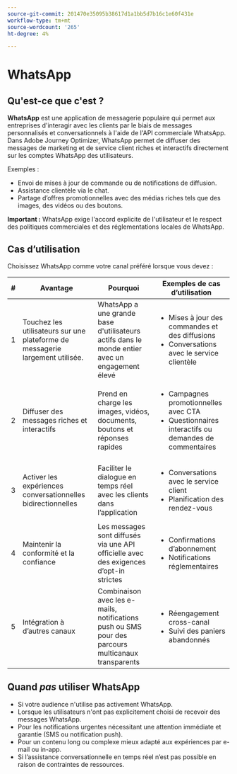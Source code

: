 ```yaml
---
source-git-commit: 201470e35095b38617d1a1bb5d7b16c1e60f431e
workflow-type: tm+mt
source-wordcount: '265'
ht-degree: 4%

---
```

# WhatsApp

## Qu&#39;est-ce que c&#39;est ?

**WhatsApp** est une application de messagerie populaire qui permet aux entreprises d&#39;interagir avec les clients par le biais de messages personnalisés et conversationnels à l&#39;aide de l&#39;API commerciale WhatsApp.\
Dans Adobe Journey Optimizer, WhatsApp permet de diffuser des messages de marketing et de service client riches et interactifs directement sur les comptes WhatsApp des utilisateurs.

Exemples :

* Envoi de mises à jour de commande ou de notifications de diffusion.
* Assistance clientèle via le chat.
* Partage d’offres promotionnelles avec des médias riches tels que des images, des vidéos ou des boutons.

**Important :** WhatsApp exige l&#39;accord explicite de l&#39;utilisateur et le respect des politiques commerciales et des réglementations locales de WhatsApp.

## Cas d’utilisation

Choisissez WhatsApp comme votre canal préféré lorsque vous devez :

| # | Avantage | Pourquoi | Exemples de cas d’utilisation |
|---|---------|-----|-------------------|
| 1 | Touchez les utilisateurs sur une plateforme de messagerie largement utilisée. | WhatsApp a une grande base d&#39;utilisateurs actifs dans le monde entier avec un engagement élevé | <ul><li>Mises à jour des commandes et des diffusions</li><li>Conversations avec le service clientèle</li></ul> |
| 2 | Diffuser des messages riches et interactifs | Prend en charge les images, vidéos, documents, boutons et réponses rapides | <ul><li>Campagnes promotionnelles avec CTA</li><li>Questionnaires interactifs ou demandes de commentaires</li></ul> |
| 3 | Activer les expériences conversationnelles bidirectionnelles | Faciliter le dialogue en temps réel avec les clients dans l’application | <ul><li>Conversations avec le service client</li><li>Planification des rendez-vous</li></ul> |
| 4 | Maintenir la conformité et la confiance | Les messages sont diffusés via une API officielle avec des exigences d’opt-in strictes | <ul><li>Confirmations d’abonnement</li><li>Notifications réglementaires</li></ul> |
| 5 | Intégration à d’autres canaux | Combinaison avec les e-mails, notifications push ou SMS pour des parcours multicanaux transparents | <ul><li>Réengagement cross-canal</li><li>Suivi des paniers abandonnés</li></ul> |

## Quand *pas* utiliser WhatsApp

* Si votre audience n&#39;utilise pas activement WhatsApp.
* Lorsque les utilisateurs n&#39;ont pas explicitement choisi de recevoir des messages WhatsApp.
* Pour les notifications urgentes nécessitant une attention immédiate et garantie (SMS ou notification push).
* Pour un contenu long ou complexe mieux adapté aux expériences par e-mail ou in-app.
* Si l’assistance conversationnelle en temps réel n’est pas possible en raison de contraintes de ressources.
